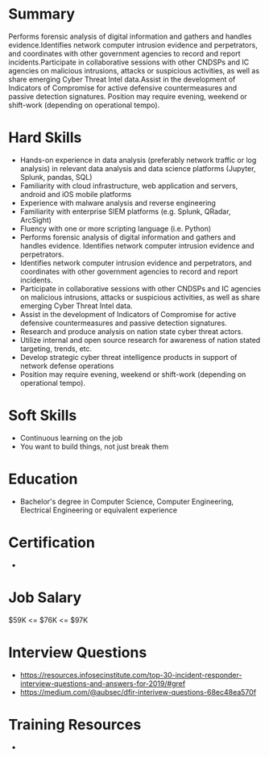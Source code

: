 # Summary
Performs forensic analysis of digital information and gathers and handles evidence.Identifies network computer intrusion evidence and perpetrators, and coordinates with other government agencies to record and report incidents.Participate in collaborative sessions with other CNDSPs and IC agencies on malicious intrusions, attacks or suspicious activities, as well as share emerging Cyber Threat Intel data.Assist in the development of Indicators of Compromise for active defensive countermeasures and passive detection signatures. Position may require evening, weekend or shift-work (depending on operational tempo).

# Hard Skills
* Hands-on experience in data analysis (preferably network traffic or log analysis) in relevant data analysis and data science platforms (Jupyter, Splunk, pandas, SQL)
* Familiarity with cloud infrastructure, web application and servers, android and iOS mobile platforms
* Experience with malware analysis and reverse engineering
* Familiarity with enterprise SIEM platforms (e.g. Splunk, QRadar, ArcSight)
* Fluency with one or more scripting language (i.e. Python)
* Performs forensic analysis of digital information and gathers and handles evidence. Identifies network computer intrusion evidence and perpetrators.
* Identifies network computer intrusion evidence and perpetrators, and coordinates with other government agencies to record and report incidents.
* Participate in collaborative sessions with other CNDSPs and IC agencies on malicious intrusions, attacks or suspicious activities, as well as share emerging Cyber Threat Intel data.
* Assist in the development of Indicators of Compromise for active defensive countermeasures and passive detection signatures.
* Research and produce analysis on nation state cyber threat actors.
* Utilize internal and open source research for awareness of nation stated targeting, trends, etc.
* Develop strategic cyber threat intelligence products in support of network defense operations
* Position may require evening, weekend or shift-work (depending on operational tempo).





# Soft Skills
* Continuous learning on the job
* You want to build things, not just break them


# Education
  * Bachelor's degree in Computer Science, Computer Engineering, Electrical Engineering or equivalent experience


# Certification
  * 


# Job Salary
$59K <= $76K <= $97K


# Interview Questions
 * https://resources.infosecinstitute.com/top-30-incident-responder-interview-questions-and-answers-for-2019/#gref
 * https://medium.com/@aubsec/dfir-interivew-questions-68ec48ea570f


# Training Resources
  * 



